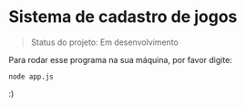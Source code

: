 <h1>Sistema de cadastro de jogos</h1>

> Status do projeto: Em desenvolvimento

Para rodar esse programa na sua máquina, por favor digite:

```
node app.js
```

:)